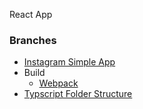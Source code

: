 React App

### Branches

- [Instagram Simple App](https://github.com/akbaruddin/react-apps/tree/app/instagram)
- Build
  - [Webpack](https://github.com/akbaruddin/react-apps/tree/build/webpack)
- [Typscript Folder Structure](https://github.com/akbaruddin/react-apps/tree/typescript/folder_structure)

